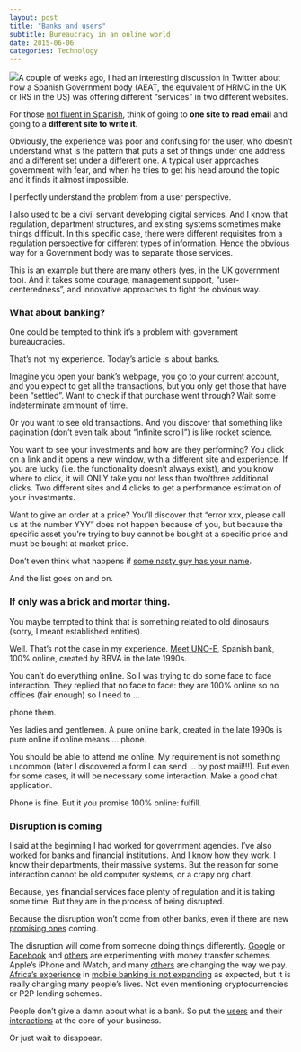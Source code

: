 ```yaml
---
layout: post
title: "Banks and users"
subtitle: Bureaucracy in an online world
date: 2015-06-06
categories: Technology
---
```


![](/img/1*VR7QZ_ks_U3L7T0aKxowPA.jpeg)A couple of weeks ago, I had an interesting discussion in Twitter about how a Spanish Government body (AEAT, the equivalent of HRMC in the UK or IRS in the US) was offering different “services” in two different websites.

For those [not fluent in Spanish](https://twitter.com/raquelponcela/status/590257368224661504), think of going to **one site to read email** and going to a **different site to write it**.

Obviously, the experience was poor and confusing for the user, who doesn’t understand what is the pattern that puts a set of things under one address and a different set under a different one. A typical user approaches government with fear, and when he tries to get his head around the topic and it finds it almost impossible.

I perfectly understand the problem from a user perspective.

I also used to be a civil servant developing digital services. And I know that regulation, department structures, and existing systems sometimes make things difficult. In this specific case, there were different requisites from a regulation perspective for different types of information. Hence the obvious way for a Government body was to separate those services.

This is an example but there are many others (yes, in the UK government too). And it takes some courage, management support, “user-centeredness”, and innovative approaches to fight the obvious way.

### What about banking?

One could be tempted to think it’s a problem with government bureaucracies.

That’s not my experience. Today’s article is about banks.

Imagine you open your bank’s webpage, you go to your current account, and you expect to get all the transactions, but you only get those that have been “settled”. Want to check if that purchase went through? Wait some indeterminate ammount of time.

Or you want to see old transactions. And you discover that something like pagination (don’t even talk about “infinite scroll”) is like rocket science.

You want to see your investments and how are they performing? You click on a link and it opens a new window, with a different site and experience. If you are lucky (i.e. the functionality doesn’t always exist), and you know where to click, it will ONLY take you not less than two/three additional clicks. Two different sites and 4 clicks to get a performance estimation of your investments.

Want to give an order at a price? You’ll discover that “error xxx, please call us at the number YYY” does not happen because of you, but because the specific asset you’re trying to buy cannot be bought at a specific price and must be bought at market price.

Don’t even think what happens if [some nasty guy has your name](http://www.bbc.co.uk/news/business-18540832).

And the list goes on and on.

### If only was a brick and mortar thing.

You maybe tempted to think that is something related to old dinosaurs (sorry, I meant established entities).

Well. That’s not the case in my experience. [Meet UNO-E](https://twitter.com/gonfva/status/601313922679996416), Spanish bank, 100% online, created by BBVA in the late 1990s.

You can’t do everything online. So I was trying to do some face to face interaction. They replied that no face to face: they are 100% online so no offices (fair enough) so I need to …

phone them.

Yes ladies and gentlemen. A pure online bank, created in the late 1990s is pure online if online means … phone.

You should be able to attend me online. My requirement is not something uncommon (later I discovered a form I can send … by post mail!!!). But even for some cases, it will be necessary some interaction. Make a good chat application.

Phone is fine. But it you promise 100% online: fulfill.

### Disruption is coming

I said at the beginning I had worked for government agencies. I’ve also worked for banks and financial institutions. And I know how they work. I know their departments, their massive systems. But the reason for some interaction cannot be old computer systems, or a crapy org chart.

Because, yes financial services face plenty of regulation and it is taking some time. But they are in the process of being disrupted.

Because the disruption won’t come from other banks, even if there are new [promising ones](https://www.atombank.co.uk/) coming.

The disruption will come from someone doing things differently. [Google](https://www.google.co.uk/wallet/send-money/) or [Facebook](http://www.wired.com/2015/03/can-now-send-money-facebook-whats/) and [others](https://transferwise.com/) are experimenting with money transfer schemes. Apple’s iPhone and iWatch, and many [others](http://www.barclaycard.com/how-we-work/innovations/bpayband.html) are changing the way we pay. [Africa’s experience](http://news.bbc.co.uk/1/hi/8194241.stm) in [mobile banking is not expanding](http://www.ft.com/cms/s/0/0846ab76-8c8d-11e2-8ee0-00144feabdc0.html) as expected, but it is really changing many people’s lives. Not even mentioning cryptocurrencies or P2P lending schemes.

People don’t give a damn about what is a bank. So put the [users](http://dealbook.nytimes.com/2014/02/20/bbva-buys-banking-start-up-simple-for-117-million/) and their [interactions](http://www.finextra.com/news/fullstory.aspx?newsitemid=27231) at the core of your business.

Or just wait to disappear.
